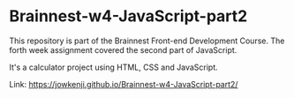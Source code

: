 # Brainnest-w4-JavaScript-part2
This repository is part of the Brainnest Front-end Development Course. The forth week assignment covered the second part of JavaScript.

It's a calculator project using HTML, CSS and JavaScript.

Link: https://jowkenji.github.io/Brainnest-w4-JavaScript-part2/

